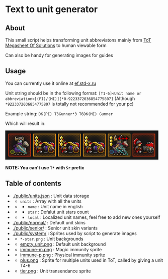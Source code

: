 # Text to unit generator

## About

This small script helps transforming unit abbreviatons mainly from [ToT Megasheet Of Solutions](https://docs.google.com/spreadsheets/d/1lp1PwicC9QwwQye32IwLriIV0H4OQcrcpWPYDbxeu30) to human viewable form

Can also be handy for generating images for guides

## Usage

You can currently use it online at [ef.std-x.ru](https://ef.std-x.ru/)

Unit string should be in the following format: `[T1-6]<Unit name or abbreviation>[(PI)/(MI)][*0-9223372036854775807]` (Although `*9223372036854775807` is totally not recommended for your pc)

Example string: `DK(PI) T3Gunner*3 T6DK(MI) Gunner`

Which will result in:

![Example image with units](public/example_image.png)

**NOTE: You can't use `T*` with `Sr` prefix**

## Table of contents

- [./public/units.json](public/units.json) : Unit data storage
- - `units`  : Array with all the units
- - - `name` : Unit name in english
- - - `star` : Defalut unit stars count
- - - `local` : Localized unit names, feel free to add new ones yourself
- [./public/normal/](public/normal) : Default unit skins
- [./public/senior/](public/senior) : Senior unit skin variants
- [./public/system/](public/system) : Sprites used by script to generate images
- - `*-star.png` : Unit backgrounds
- - [empty_unit.png](public/system/empty_unit.png) : Default unit background
- - [immune-m.png](public/system/immune-m.png) : Magic immunity sprite
- - [immune-p.png](public/system/immune-p.png) : Physical immunity sprite
- - [plus.png](public/system/plus.png) : Sprite for multiple units used in ToT, called by giving a unit T4-6
- - [tier.png](public/system/tier.png) : Unit transendance sprite
